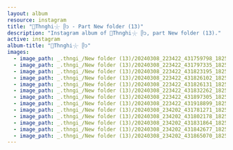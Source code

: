 ```yaml
---
layout: album
resource: instagram
title: "🐚Thnghi𓇼 ᥫ᭡ - Part New folder (13)"
description: "Instagram album of 🐚Thnghi𓇼 ᥫ᭡, part New folder (13)."
active: instagram
album-title: "🐚Thnghi𓇼 ᥫ᭡"
images:
  - image_path: _.thngi_/New folder (13)/20240308_223422_431759798_18253998283233157_910282513000285094_n.jpg
  - image_path: _.thngi_/New folder (13)/20240308_223422_431797335_18253998331233157_1833131275832978439_n.jpg
  - image_path: _.thngi_/New folder (13)/20240308_223422_431823195_18253998274233157_2730945004217799081_n.jpg
  - image_path: _.thngi_/New folder (13)/20240308_223422_431826102_18253998292233157_1818395308588528328_n.jpg
  - image_path: _.thngi_/New folder (13)/20240308_223422_431826131_18253998343233157_2641976717287291147_n.jpg
  - image_path: _.thngi_/New folder (13)/20240308_223422_431832262_18253998322233157_3466801612198881794_n.jpg
  - image_path: _.thngi_/New folder (13)/20240308_223422_431897305_18253998301233157_5142389020580530477_n.jpg
  - image_path: _.thngi_/New folder (13)/20240308_223422_431918899_18253998313233157_7193726535941057776_n.jpg
  - image_path: _.thngi_/New folder (13)/20240308_234202_431781271_18254007496233157_7106086377326755160_n.jpg
  - image_path: _.thngi_/New folder (13)/20240308_234202_431802178_18254007490233157_89518172928934276_n.jpg
  - image_path: _.thngi_/New folder (13)/20240308_234202_431831864_18254007457233157_1253181391721170170_n.jpg
  - image_path: _.thngi_/New folder (13)/20240308_234202_431842677_18254007481233157_920844623375948686_n.jpg
  - image_path: _.thngi_/New folder (13)/20240308_234202_431865070_18254007493233157_4111175572532612906_n.jpg
---
```

